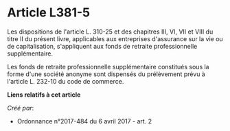 # Article L381-5

Les dispositions de l'article L. 310-25 et des chapitres III, VI, VII et VIII du titre II du présent livre, applicables aux
entreprises d'assurance sur la vie ou de capitalisation, s'appliquent aux fonds de retraite professionnelle supplémentaire.

Les fonds de retraite professionnelle supplémentaire constitués sous la forme d'une société anonyme sont dispensés du
prélèvement prévu à l'article L. 232-10 du code de commerce.

**Liens relatifs à cet article**

_Créé par_:

  - Ordonnance n°2017-484 du 6 avril 2017 - art. 2
